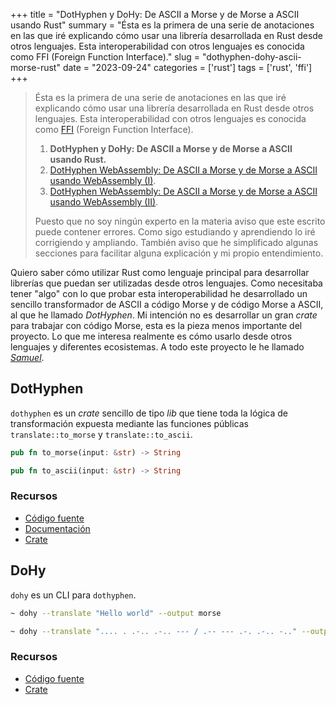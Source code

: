 +++
title = "DotHyphen y DoHy: De ASCII a Morse y de Morse a ASCII usando Rust"
summary = "Ésta es la primera de una serie de anotaciones en las que iré explicando cómo usar una librería desarrollada en Rust desde otros lenguajes. Esta interoperabilidad con otros lenguajes es conocida como FFI (Foreign Function Interface)."
slug = "dothyphen-dohy-ascii-morse-rust"
date = "2023-09-24"
categories = ['rust']
tags = ['rust', 'ffi']
+++

> Ésta es la primera de una serie de anotaciones en las que iré explicando cómo usar una librería desarrollada en Rust desde otros lenguajes. Esta interoperabilidad con otros lenguajes es conocida como [FFI](https://en.wikipedia.org/wiki/Foreign_function_interface) (Foreign Function Interface).
>
> 1. __DotHyphen y DoHy: De ASCII a Morse y de Morse a ASCII usando Rust.__
> 2. [DotHyphen WebAssembly: De ASCII a Morse y de Morse a ASCII usando WebAssembly (I)](/dothyphen-ascii-morse-rust-webassembly-wasi/).
> 3. [DotHyphen WebAssembly: De ASCII a Morse y de Morse a ASCII usando WebAssembly (II)](/dothyphen-ascii-morse-webassembly-javascript/).
>
> Puesto que no soy ningún experto en la materia aviso que este escrito puede contener errores. Como sigo estudiando y aprendiendo lo iré corrigiendo y ampliando. También aviso que he simplificado algunas secciones para facilitar alguna explicación y mi propio entendimiento.

Quiero saber cómo utilizar Rust como lenguaje principal para desarrollar librerías que puedan ser utilizadas desde otros lenguajes. Como necesitaba tener "algo" con lo que probar esta interoperabilidad he desarrollado un sencillo transformador de ASCII a código Morse y de código Morse a ASCII, al que he llamado _DotHyphen_. Mi intención no es desarrollar un gran _crate_ para trabajar con código Morse, esta es la pieza menos importante del proyecto. Lo que me interesa realmente es cómo usarlo desde otros lenguajes y diferentes ecosistemas. A todo este proyecto le he llamado [_Samuel_](https://github.com/isfegu/samuel/).

## DotHyphen

`dothyphen` es un _crate_ sencillo de tipo _lib_ que tiene toda la lógica de transformación expuesta mediante las funciones públicas `translate::to_morse` y `translate::to_ascii`.

```rust
pub fn to_morse(input: &str) -> String
```

```rust
pub fn to_ascii(input: &str) -> String
```

### Recursos

* [Código fuente](https://github.com/isfegu/samuel/tree/main/dothyphen)
* [Documentación](https://docs.rs/dothyphen/latest/dothyphen/)
* [Crate](https://crates.io/crates/dothyphen)

## DoHy

`dohy` es un CLI para `dothyphen`.

```bash
~ dohy --translate "Hello world" --output morse
```

```bash
~ dohy --translate ".... . .-.. .-.. --- / .-- --- .-. .-.. -.." --output ascii
```

### Recursos

* [Código fuente](https://github.com/isfegu/samuel/tree/main/dohy)
* [Crate](https://crates.io/crates/dohy)
